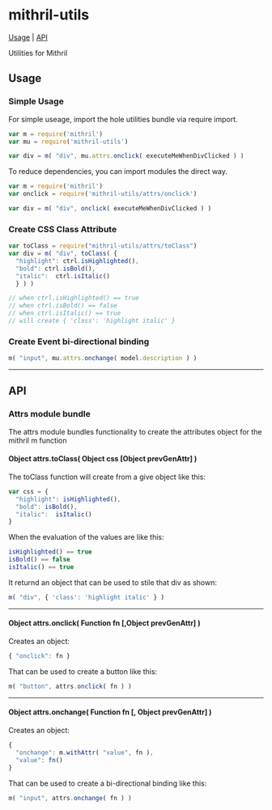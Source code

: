 # mithril-utils

[Usage](#usage) | [API](#api)

Utilities for Mithril

## Usage

### Simple Usage

For simple useage, import the hole utilities bundle via require import.

```javascript
var m = require('mithril')
var mu = require('mithril-utils')

var div = m( "div", mu.attrs.onclick( executeMeWhenDivClicked ) )
```

To reduce dependencies, you can import modules the direct way.

```javascript
var m = require('mithril')
var onclick = require('mithril-utils/attrs/onclick')

var div = m( "div", onclick( executeMeWhenDivClicked ) )
```

### Create CSS Class Attribute

```javascript
var toClass = require("mithril-utils/attrs/toClass")
var div = m( "div", toClass( {
  "highlight": ctrl.isHighlighted(),
  "bold": ctrl.isBold(),
  "italic":  ctrl.isItalic()
  } ) )

// when ctrl.isHighlighted() == true
// when ctrl.isBold() == false
// when ctrl.isItalic() == true
// will create { 'class': 'highlight italic' }
```

### Create Event bi-directional binding

```javascript
m( "input", mu.attrs.onchange( model.description ) )
```

---

## API

### Attrs module bundle

The attrs module bundles functionality to create the attributes object for the mithril m function

#### Object attrs.toClass( Object css [Object prevGenAttr] )

The toClass function will create from a give object like this:

```javascript
var css = {
  "highlight": isHighlighted(),
  "bold": isBold(),
  "italic":  isItalic()
}
```
When the evaluation of the values are like this:

```javascript
isHighlighted() == true
isBold() == false
isItalic() == true
```
It returnd an object that can be used to stile that div as shown:

```javascript
m( "div", { 'class': 'highlight italic' } )
```
---

#### Object attrs.onclick( Function fn [,Object prevGenAttr] )

Creates an object:
```javascript
{ "onclick": fn }
```
That can be used to create a button like this:
```javascript
m( "button", attrs.onclick( fn ) )
```
---

#### Object attrs.onchange( Function fn [, Object prevGenAttr] )

Creates an object:
```javascript
{ 
  "onchange": m.withAttr( "value", fn ),
  "value": fn()
}
```
That can be used to create a bi-directional binding like this:

```javascript
m( "input", attrs.onchange( fn ) )
```